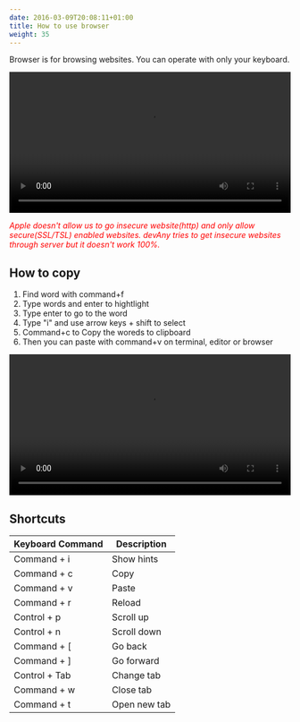 ```yaml
---
date: 2016-03-09T20:08:11+01:00
title: How to use browser
weight: 35
---
```


Browser is for browsing websites. You can operate with only your keyboard.

<video src="/movies/browser.mp4" controls width="100%" autoplay></video>

*<span style="color: red">Apple doesn't allow us to go insecure website(http) and only allow secure(SSL/TSL) enabled websites. devAny tries to get insecure websites through server but it doesn't work 100%.</span>*

## How to copy 

1. Find word with command+f
2. Type words and enter to hightlight
3. Type enter to go to the word
4. Type "i" and use arrow keys + shift to select
5. Command+c to Copy the woreds to clipboard
6. Then you can paste with command+v on terminal, editor or browser

<video src="/movies/browser_copy.mp4" controls width="100%"></video>

## Shortcuts

| Keyboard Command   | Description
| --- | ---
| Command + i  | Show hints
| Command + c | Copy
| Command + v | Paste
| Command + r | Reload 
| Control + p | Scroll up
| Control + n | Scroll down
| Command + [ | Go back 
| Command + ] | Go forward
| Control + Tab | Change tab
| Command + w | Close tab
| Command + t | Open new tab

